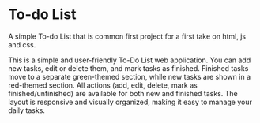 # To-do List
A simple To-do List that is common first project for a first take on 
html, js and css.

This is a simple and user-friendly To-Do List web application.
You can add new tasks, edit or delete them, and mark tasks as finished.
Finished tasks move to a separate green-themed section, while new tasks are shown in a red-themed section.
All actions (add, edit, delete, mark as finished/unfinished) are available for both new and finished tasks.
The layout is responsive and visually organized, making it easy to manage your daily tasks.